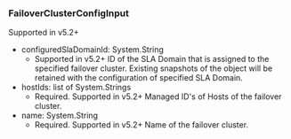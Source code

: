 ### FailoverClusterConfigInput
Supported in v5.2+

- configuredSlaDomainId: System.String
  - Supported in v5.2+
      ID of the SLA Domain that is assigned to the specified failover cluster. Existing snapshots of the object will be retained with the configuration of specified SLA Domain.
- hostIds: list of System.Strings
  - Required. Supported in v5.2+
      Managed ID's of Hosts of the failover cluster.
- name: System.String
  - Required. Supported in v5.2+
      Name of the failover cluster.
